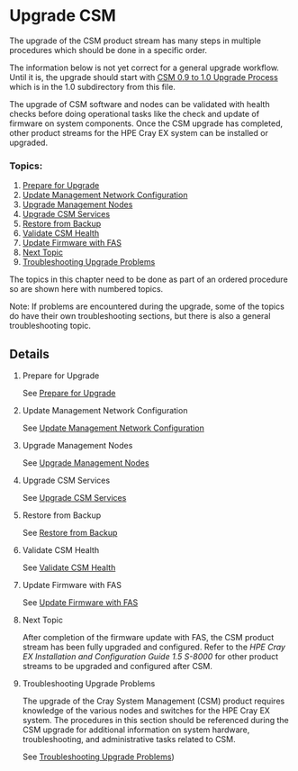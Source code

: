 # Upgrade CSM

The upgrade of the CSM product stream has many steps in multiple procedures which should be done in a 
specific order.

The information below is not yet correct for a general upgrade workflow.  Until it is, the upgrade should
start with [CSM 0.9 to 1.0 Upgrade Process](1.0/README.md) which is in the 1.0 subdirectory from this file.

The upgrade of CSM software and nodes can be validated with health checks before doing operational tasks
like the check and update of firmware on system components.  Once the CSM upgrade has completed, other 
product streams for the HPE Cray EX system can be installed or upgraded.

### Topics:

   1. [Prepare for Upgrade](#prepare_for_upgrade)
   1. [Update Management Network Configuration](#update_management_network)
   1. [Upgrade Management Nodes](#upgrade_management_nodes)
   1. [Upgrade CSM Services](#upgrade_csm_services)
   1. [Restore from Backup](#restore_from_backup)
   1. [Validate CSM Health](#validate_csm_health)
   1. [Update Firmware with FAS](#update_firmware_with_fas)
   1. [Next Topic](#next_topic)
   1. [Troubleshooting Upgrade Problems](#troubleshooting_upgrade)

The topics in this chapter need to be done as part of an ordered procedure so are shown here with numbered topics.

Note: If problems are encountered during the upgrade, some of the topics do have their own troubleshooting
sections, but there is also a general troubleshooting topic.

## Details

   <a name="prepare_for_upgrade"></a>

   1. Prepare for Upgrade
      
      See [Prepare for Upgrade](prepare_for_upgrade.md)
   <a name="update_management_network"></a>

   1. Update Management Network Configuration
      
      See [Update Management Network Configuration](update_management_network.md)
   <a name="upgrade_management_nodes"></a>

   1. Upgrade Management Nodes
      
      See [Upgrade Management Nodes](upgrade_management_nodes.md)
   <a name="upgrade_csm_services"></a>

   1. Upgrade CSM Services
      
      See [Upgrade CSM Services](upgrade_csm_services.md)
   <a name="restore_from_backup"></a>

   1. Restore from Backup
      
      See [Restore from Backup](restore_from_backup.md)
   <a name="validate_csm_health"></a>

   1. Validate CSM Health
      
      See [Validate CSM Health](../operations/validate_csm_health.md)
   <a name="update_firmware_with_fas"></a>

   1. Update Firmware with FAS
      
      See [Update Firmware with FAS](../operations/update_firmware_with_fas.md)
   <a name="next_topic"></a>

   1. Next Topic

      After completion of the firmware update with FAS, the CSM product stream has been fully upgraded and
      configured.  Refer to the _HPE Cray EX Installation and Configuration Guide 1.5 S-8000_ for other product streams
      to be upgraded and configured after CSM.
   <a name="troubleshooting_upgrade"></a>

   1. Troubleshooting Upgrade Problems

      The upgrade of the Cray System Management (CSM) product requires knowledge of the various nodes and
      switches for the HPE Cray EX system. The procedures in this section should be referenced during the CSM upgrade
      for additional information on system hardware, troubleshooting, and administrative tasks related to CSM.

      See [Troubleshooting Upgrade Problems](troubleshooting_upgrade.md))


